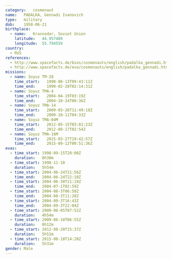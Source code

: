 ```yaml
---
category:	cosmonaut
name:	PADALKA, Gennadi Ivanovich 
type:	military
dob:	1958-06-21
birthplace:
  - name:	Krasnodar, Soviet Union
    latitude:	44.957489
    longitude:	55.794559
country:
  - RUS
references:
  - http://www.spacefacts.de/bios/cosmonauts/english/padalka_gennadi.htm
  - http://www.spacefacts.de/eva/cosmonauts/english/padalka_gennadi.htm
missions:
  - name: Soyuz TM-28
    time_start:   1998-08-13T09:43:11Z
    time_end:     1999-02-28T02:14:31Z
  - name: Soyuz TMA-4
    time_start:   2004-04-19T03:19Z
    time_end:     2004-10-24T00:36Z
  - name: Soyuz TMA-14
    time_start:   2009-03-26T11:49:18Z
    time_end:     2009-10-11T04:33Z
  - name: Soyuz TMA-04M
    time_start:   2012-05-15T03:01:23Z
    time_end:     2012-09-17T02:54Z
  - name: Soyuz TMA-16M
    time_start:   2015-03-27T19:42:57Z
    time_end:     2015-09-12T00:51:36Z
evas:
  - time_start: 1998-09-15T20:00Z
    duration:   0h30m
  - time_start: 1998-11-10
    duration:   5h54m
  - time_start: 2004-06-24T21:56Z
    time_end:   2004-06-24T22:10Z
  - time_start: 2004-06-30T21:19Z
    time_end:   2004-07-1T02:59Z
  - time_start: 2004-08-3T06:58Z
    time_end:   2004-08-3T11:28Z
  - time_start: 2004-09-3T16:43Z
    time_end:   2004-09-3T22:04Z
  - time_start: 2009-06-05T07:52Z
    duration:   4h54m
  - time_start: 2009-06-10T06:55Z
    duration:   0h12m
  - time_start: 2012-08-20T15:37Z
    duration:   5h51m
  - time_start: 2015-08-10T14:20Z
    duration:   5h31m
gender:	Male
---
```

